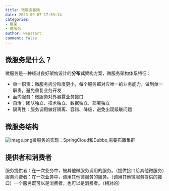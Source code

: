 ```yaml
---
title: 微服务基础
date: 2023-09-07 17:59:14
categories:
- 框架
- 微服务
author: wspstart
comment: false
---
```



## 微服务是什么？
微服务是一种经过良好架构设计的**分布式**架构方案，微服务架构体系特征：

-  单一职责：微服务拆分粒度更小，每个服务都对应唯一的业务能力，做到单一职责，避免重复业务开发
- 面向服务：微服务对外暴露业务接口
- 自治：团队独立、技术独立、数据独立、部署独立
- 隔离性：服务调用做好隔离、容错、降级，避免出现级联问题

## 微服务结构


![image.png](https://cdn.jsdelivr.net/gh/zrgzs/images@main/images/20230907220917.jpg)微服务的实现：SpringCloud和Dubbo,需要布置集群


## 提供者和消费者
服务提供者：在一次业务中，被其他微服务调用的服务。（提供接口给其他微服务）服务消费者：在一次业务中，调用其他微服务的服务。（调用其他微服务提供的接口）一个服务既可以是消费者，也可以是消费者。（相对的）

